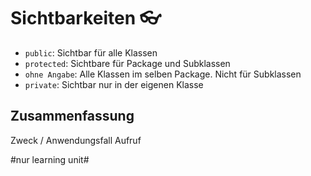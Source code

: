 # Sichtbarkeiten 👓

- `public`: Sichtbar für alle Klassen
- `protected`: Sichtbare für Package und Subklassen
- `ohne Angabe`: Alle Klassen im selben Package. Nicht für Subklassen
- `private`: Sichtbar nur in der eigenen Klasse

## Zusammenfassung
Zweck / Anwendungsfall
Aufruf

#nur learning unit#